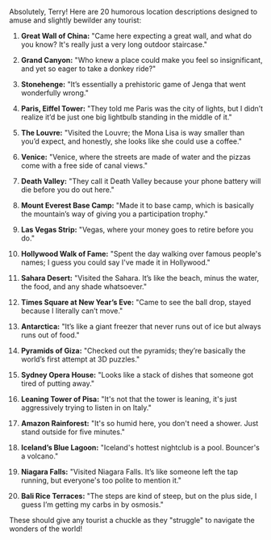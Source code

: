 Absolutely, Terry! Here are 20 humorous location descriptions designed to amuse and slightly bewilder any tourist:

1. **Great Wall of China:** "Came here expecting a great wall, and what do you know? It's really just a very long outdoor staircase."

2. **Grand Canyon:** "Who knew a place could make you feel so insignificant, and yet so eager to take a donkey ride?"

3. **Stonehenge:** "It’s essentially a prehistoric game of Jenga that went wonderfully wrong."

4. **Paris, Eiffel Tower:** "They told me Paris was the city of lights, but I didn’t realize it’d be just one big lightbulb standing in the middle of it."

5. **The Louvre:** "Visited the Louvre; the Mona Lisa is way smaller than you’d expect, and honestly, she looks like she could use a coffee."

6. **Venice:** "Venice, where the streets are made of water and the pizzas come with a free side of canal views."

7. **Death Valley:** "They call it Death Valley because your phone battery will die before you do out here."

8. **Mount Everest Base Camp:** "Made it to base camp, which is basically the mountain’s way of giving you a participation trophy."

9. **Las Vegas Strip:** "Vegas, where your money goes to retire before you do."

10. **Hollywood Walk of Fame:** "Spent the day walking over famous people's names; I guess you could say I've made it in Hollywood."

11. **Sahara Desert:** "Visited the Sahara. It’s like the beach, minus the water, the food, and any shade whatsoever."

12. **Times Square at New Year’s Eve:** "Came to see the ball drop, stayed because I literally can’t move."

13. **Antarctica:** "It’s like a giant freezer that never runs out of ice but always runs out of food."

14. **Pyramids of Giza:** "Checked out the pyramids; they’re basically the world’s first attempt at 3D puzzles."

15. **Sydney Opera House:** "Looks like a stack of dishes that someone got tired of putting away."

16. **Leaning Tower of Pisa:** "It's not that the tower is leaning, it's just aggressively trying to listen in on Italy."

17. **Amazon Rainforest:** "It's so humid here, you don't need a shower. Just stand outside for five minutes."

18. **Iceland’s Blue Lagoon:** "Iceland's hottest nightclub is a pool. Bouncer's a volcano."

19. **Niagara Falls:** "Visited Niagara Falls. It’s like someone left the tap running, but everyone's too polite to mention it."

20. **Bali Rice Terraces:** "The steps are kind of steep, but on the plus side, I guess I’m getting my carbs in by osmosis."

These should give any tourist a chuckle as they "struggle" to navigate the wonders of the world!

